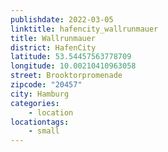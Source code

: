 ```yaml
---
publishdate: 2022-03-05
linktitle: hafencity_wallrunmauer
title: Wallrunmauer
district: HafenCity
latitude: 53.54457563778709
longitude: 10.00210410963058
street: Brooktorpromenade
zipcode: "20457"
city: Hamburg
categories:
    - location
locationtags:
    - small
---
```

